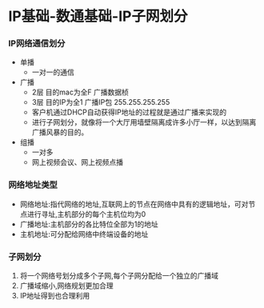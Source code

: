 # IP基础-数通基础-IP子网划分
### IP网络通信划分
* 单播
  * 一对一的通信
* 广播
  * 2层 目的mac为全F 广播数据桢
  * 3层 目的IP为全1 广播IP包 255.255.255.255
  * 客户机通过DHCP自动获得IP地址的过程就是通过广播来实现的
  * 进行子网划分，就像将一个大厅用墙壁隔离成许多小厅一样，以达到隔离广播风暴的目的。
* 组播
  * 一对多
  * 网上视频会议、网上视频点播

### 网络地址类型
* 网络地址:指代网络的地址,互联网上的节点在网络中具有的逻辑地址，可对节点进行寻址,主机部分的每个主机位均为0
* 广播地址:主机部分的各比特位全部为1的地址
* 主机地址:可分配给网络中终端设备的地址

### 子网划分
1. 将一个网络号划分成多个子网,每个子网分配给一个独立的广播域
2. 广播域缩小,网络规划更加合理
3. IP地址得到也合理利用
